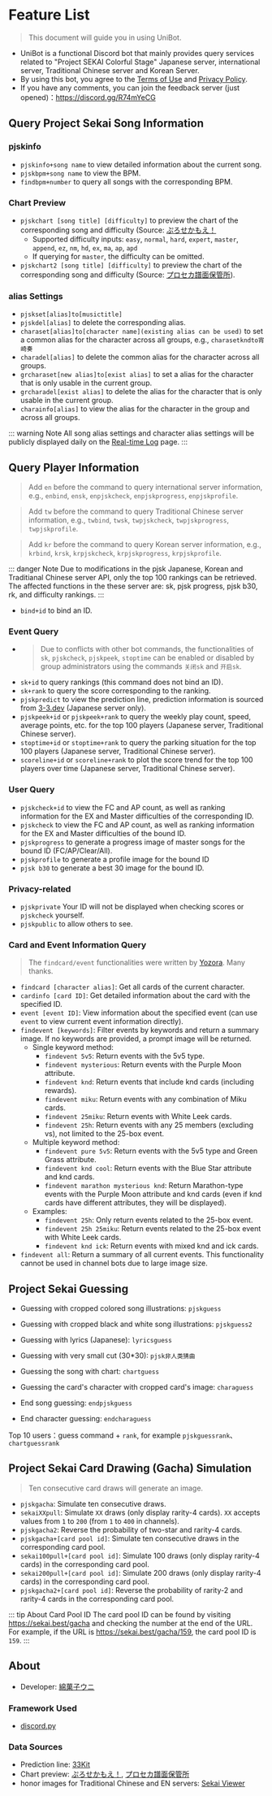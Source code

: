 # Feature List

> This document will guide you in using UniBot.

- UniBot is a functional Discord bot that mainly provides query services related to "Project SEKAI Colorful Stage" Japanese server, international server, Traditional Chinese server and Korean Server.
- By using this bot, you agree to the [Terms of Use](/en/licence/) and [Privacy Policy](/en/privacy/).
- If you have any comments, you can join the feedback server (just opened)：https://discord.gg/R74mYeCG


## Query Project Sekai Song Information
### pjskinfo
- `pjskinfo+song name` to view detailed information about the current song.
- `pjskbpm+song name` to view the BPM.
- `findbpm+number` to query all songs with the corresponding BPM.

### Chart Preview
- `pjskchart [song title] [difficulty]` to preview the chart of the corresponding song and difficulty (Source: [ぷろせかもえ！](https://pjsekai.moe/)
  - Supported difficulty inputs: `easy`, `normal`, `hard`, `expert`, `master`, `append`, `ez`, `nm`, `hd`, `ex`, `ma`, `ap`, `apd`
  - If querying for `master`, the difficulty can be omitted.
- `pjskchart2 [song title] [difficulty]` to preview the chart of the corresponding song and difficulty (Source: [プロセカ譜面保管所](https://sdvx.in/prsk.html)).

### alias Settings

- `pjskset[alias]to[musictitle]`
- `pjskdel[alias]` to delete the corresponding alias.
- `charaset[alias]to[character name](existing alias can be used)` to set a common alias for the character across all groups, e.g., `charasetkndto宵崎奏`
- `charadel[alias]` to delete the common alias for the character across all groups.
- `grcharaset[new alias]to[exist alias]` to set a alias for the character that is only usable in the current group.
- `grcharadel[exist alias]` to delete the alias for the character that is only usable in the current group.
- `charainfo[alias]` to view the alias for the character in the group and across all groups.

::: warning Note
All song alias settings and character alias settings will be publicly displayed daily on the [Real-time Log](/dailylog/) page.
:::


## Query Player Information

> Add `en` before the command to query international server information, e.g., `enbind`, `ensk`, `enpjskcheck`, `enpjskprogress`, `enpjskprofile`.

> Add `tw` before the command to query Traditional Chinese server information, e.g., `twbind`, `twsk`, `twpjskcheck`, `twpjskprogress`, `twpjskprofile`.

> Add `kr` before the command to query Korean server information, e.g., `krbind`, `krsk`, `krpjskcheck`, `krpjskprogress`, `krpjskprofile`.

::: danger Note
Due to modifications in the pjsk Japanese, Korean and Traditianal Chinese server API, only the top 100 rankings can be retrieved. The affected functions in the these server are:
sk, pjsk progress, pjsk b30, rk, and difficulty rankings.
:::

- `bind+id` to bind an ID.
### Event Query
- > Due to conflicts with other bot commands, the functionalities of `sk`, `pjskcheck`, `pjskpeek`, `stoptime` can be enabled or disabled by group administrators using the commands `关闭sk` and `开启sk`.
- `sk+id` to query rankings (this command does not bind an ID).
- `sk+rank` to query the score corresponding to the ranking.
- `pjskpredict` to view the prediction line, prediction information is sourced from [3-3.dev](https://3-3.dev/) (Japanese server only).
- `pjskpeek+id` or `pjskpeek+rank` to query the weekly play count, speed, average points, etc. for the top 100 players (Japanese server, Traditional Chinese server).
- `stoptime+id` or `stoptime+rank` to query the parking situation for the top 100 players (Japanese server, Traditional Chinese server).
- `scoreline+id` or `scoreline+rank` to plot the score trend for the top 100 players over time (Japanese server, Traditional Chinese server).

### User Query
- `pjskcheck+id` to view the FC and AP count, as well as ranking information for the EX and Master difficulties of the corresponding ID.
- `pjskcheck` to view the FC and AP count, as well as ranking information for the EX and Master difficulties of the bound ID.
- `pjskprogress` to generate a progress image of master songs for the bound ID (FC/AP/Clear/All).
- `pjskprofile` to generate a profile image for the bound ID
- `pjsk b30` to generate a best 30 image for the bound ID.
### Privacy-related
- `pjskprivate` Your ID will not be displayed when checking scores or `pjskcheck` yourself.
- `pjskpublic` to allow others to see.

### Card and Event Information Query
> The `findcard/event` functionalities were written by [Yozora](https://github.com/cYanosora). Many thanks.
- `findcard [character alias]`: Get all cards of the current character.
- `cardinfo [card ID]`: Get detailed information about the card with the specified ID.
- `event [event ID]`: View information about the specified event (can use `event` to view current event information directly).
- `findevent [keywords]`: Filter events by keywords and return a summary image. If no keywords are provided, a prompt image will be returned.
  - Single keyword method:
    - `findevent 5v5`: Return events with the 5v5 type.
    - `findevent mysterious`: Return events with the Purple Moon attribute.
    - `findevent knd`: Return events that include knd cards (including rewards).
    - `findevent miku`: Return events with any combination of Miku cards.
    - `findevent 25miku`: Return events with White Leek cards.
    - `findevent 25h`: Return events with any 25 members (excluding vs), not limited to the 25-box event.
  - Multiple keyword method:
    - `findevent pure 5v5`: Return events with the 5v5 type and Green Grass attribute.
    - `findevent knd cool`: Return events with the Blue Star attribute and knd cards.
    - `findevent marathon mysterious knd`: Return Marathon-type events with the Purple Moon attribute and knd cards (even if knd cards have different attributes, they will be displayed).
  - Examples:
    - `findevent 25h`: Only return events related to the 25-box event.
    - `findevent 25h 25miku`: Return events related to the 25-box event with White Leek cards.
    - `findevent knd ick`: Return events with mixed knd and ick cards.
- `findevent all`: Return a summary of all current events. This functionality cannot be used in channel bots due to large image size.

## Project Sekai Guessing
- Guessing with cropped colored song illustrations: `pjskguess`
- Guessing with cropped black and white song illustrations: `pjskguess2`
- Guessing with lyrics (Japanese): `lyricsguess`
- Guessing with very small cut (30*30): `pjsk非人类猜曲`
- Guessing the song with chart: `chartguess`
- Guessing the card's character with cropped card's image: `charaguess`

- End song guessing: `endpjskguess`
- End character guessing: `endcharaguess`

Top 10 users：guess command + `rank`, for example `pjskguessrank`、`chartguessrank`

## Project Sekai Card Drawing (Gacha) Simulation
> Ten consecutive card draws will generate an image.
- `pjskgacha`: Simulate ten consecutive draws.
- `sekaiXXpull`: Simulate `XX` draws (only display rarity-4 cards). `XX` accepts values from `1` to `200` (from `1` to `400` in channels).
- `pjskgacha2`: Reverse the probability of two-star and rarity-4 cards.
- `pjskgacha+[card pool id]`: Simulate ten consecutive draws in the corresponding card pool.
- `sekai100pull+[card pool id]`: Simulate 100 draws (only display rarity-4 cards) in the corresponding card pool.
- `sekai200pull+[card pool id]`: Simulate 200 draws (only display rarity-4 cards) in the corresponding card pool.
- `pjskgacha2+[card pool id]`: Reverse the probability of rarity-2 and rarity-4 cards in the corresponding card pool.

::: tip About Card Pool ID
The card pool ID can be found by visiting <https://sekai.best/gacha> and checking the number at the end of the URL. For example, if the URL is <https://sekai.best/gacha/159>, the card pool ID is `159`.
:::


## About
- Developer: [綿菓子ウニ](https://space.bilibili.com/622551112)
### Framework Used
- [discord.py](https://discordpy.readthedocs.io/en/stable)
### Data Sources
- Prediction line: [33Kit](https://3-3.dev/)
- Chart preview: [ぷろせかもえ！](https://pjsekai.moe/), [プロセカ譜面保管所](https://sdvx.in/prsk.html)
- honor images for Traditional Chinese and EN servers: [Sekai Viewer](https://sekai.best/)